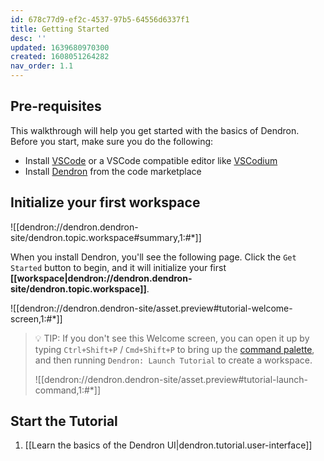 ```yaml
---
id: 678c77d9-ef2c-4537-97b5-64556d6337f1
title: Getting Started
desc: ''
updated: 1639680970300
created: 1608051264282
nav_order: 1.1
---
```


## Pre-requisites

This walkthrough will help you get started with the basics of Dendron. Before you start, make sure you do the following:

- Install [VSCode](https://code.visualstudio.com/download) or a VSCode compatible editor like [VSCodium](https://vscodium.com/)
- Install [Dendron](https://link.dendron.so/vscode) from the code marketplace

## Initialize your first workspace

![[dendron://dendron.dendron-site/dendron.topic.workspace#summary,1:#*]]

When you install Dendron, you'll see the following page. Click the `Get Started` button to begin, and it will initialize your first **[[workspace|dendron://dendron.dendron-site/dendron.topic.workspace]]**.

![[dendron://dendron.dendron-site/asset.preview#tutorial-welcome-screen,1:#*]]

> 💡 TIP: If you don't see this Welcome screen, you can open it up by typing `Ctrl+Shift+P` / `Cmd+Shift+P` to bring up the [command palette](https://code.visualstudio.com/docs/getstarted/userinterface#_command-palette), and then running `Dendron: Launch Tutorial` to create a workspace.
>
> ![[dendron://dendron.dendron-site/asset.preview#tutorial-launch-command,1:#*]]

## Start the Tutorial

1. [[Learn the basics of the Dendron UI|dendron.tutorial.user-interface]]
